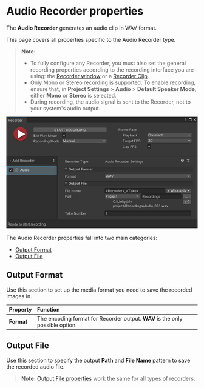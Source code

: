 # Audio Recorder properties

The **Audio Recorder** generates an audio clip in WAV format.

This page covers all properties specific to the Audio Recorder type.

> **Note:**
>* To fully configure any Recorder, you must also set the general recording properties according to the recording interface you are using: the [Recorder window](RecorderWindowRecordingProperties.md) or a [Recorder Clip](RecordingTimelineTrack.md#recorder-clip-properties).
>* Only Mono or Stereo recording is supported. To enable recording, ensure that, in **Project Settings** > **Audio** > **Default Speaker Mode**, either **Mono** or **Stereo** is selected.
>*  During recording, the audio signal is sent to the Recorder, not to your system's audio output.

![](Images/RecorderAudio.png)

The Audio Recorder properties fall into two main categories:
* [Output Format](#output-format)
* [Output File](#output-file)

## Output Format

Use this section to set up the media format you need to save the recorded images in.

|Property|Function|
|:---|:---|
| **Format** | The encoding format for Recorder output. **WAV** is the only possible option. |

## Output File

Use this section to specify the output **Path** and **File Name** pattern to save the recorded audio file.

> **Note:** [Output File properties](OutputFileProperties.md) work the same for all types of recorders.
